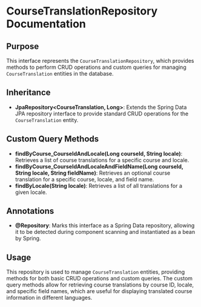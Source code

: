 # CourseTranslationRepository Documentation

## Purpose

This interface represents the `CourseTranslationRepository`, which provides methods to perform CRUD operations and custom queries for managing `CourseTranslation` entities in the database.

## Inheritance

- **JpaRepository<CourseTranslation, Long>**: Extends the Spring Data JPA repository interface to provide standard CRUD operations for the `CourseTranslation` entity.

## Custom Query Methods

- **findByCourse_CourseIdAndLocale(Long courseId, String locale)**: Retrieves a list of course translations for a specific course and locale.
- **findByCourse_CourseIdAndLocaleAndFieldName(Long courseId, String locale, String fieldName)**: Retrieves an optional course translation for a specific course, locale, and field name.
- **findByLocale(String locale)**: Retrieves a list of all translations for a given locale.

## Annotations

- **@Repository**: Marks this interface as a Spring Data repository, allowing it to be detected during component scanning and instantiated as a bean by Spring.

## Usage

This repository is used to manage `CourseTranslation` entities, providing methods for both basic CRUD operations and custom queries. The custom query methods allow for retrieving course translations by course ID, locale, and specific field names, which are useful for displaying translated course information in different languages.

